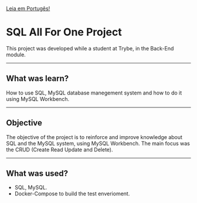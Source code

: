 
[Leia em Portugês!](./README.md)

# SQL All For One Project
This project was developed while a student at Trybe, in the Back-End module.

---
## What was learn?
How to use SQL, MySQL database manegement system and how to do it using MySQL Workbench.

---
## Objective
The objective of the project is to reinforce and improve knowledge about SQL and the MySQL system, using MySQL Workbench. The main focus was the CRUD (Create Read Update and Delete).

---
## What was used?
- SQL, MySQL.
- Docker-Compose to build the test enverioment.

